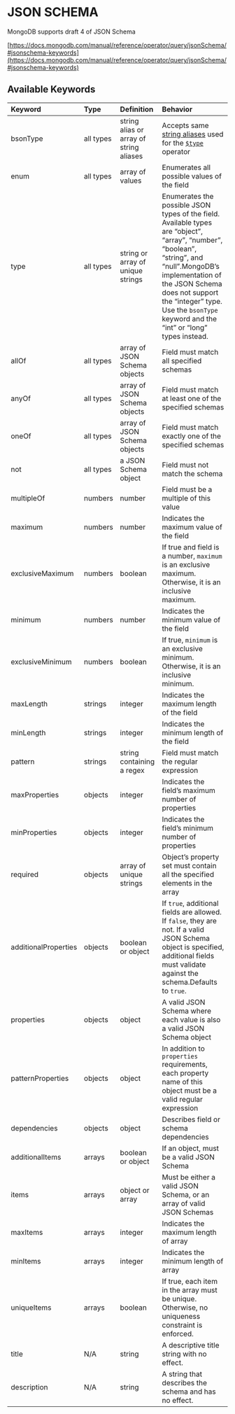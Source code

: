 # JSON SCHEMA

MongoDB supports draft 4 of JSON Schema

[https://docs.mongodb.com/manual/reference/operator/query/jsonSchema/#jsonschema-keywords](https://docs.mongodb.com/manual/reference/operator/query/jsonSchema/#jsonschema-keywords)

## Available Keywords

| Keyword              | Type      | Definition                              | Behavior                                                                                                                                                                                                                                                                             |
| :------------------- | :-------- | :-------------------------------------- | :----------------------------------------------------------------------------------------------------------------------------------------------------------------------------------------------------------------------------------------------------------------------------------- |
| bsonType             | all types | string alias or array of string aliases | Accepts same [string aliases](https://docs.mongodb.com/manual/reference/operator/query/type/#document-type-available-types) used for the [`$type`](https://docs.mongodb.com/manual/reference/operator/query/type/#op._S_type) operator                                               |
| enum                 | all types | array of values                         | Enumerates all possible values of the field                                                                                                                                                                                                                                          |
| type                 | all types | string or array of unique strings       | Enumerates the possible JSON types of the field. Available types are “object”, “array”, “number”, “boolean”, “string”, and “null”.MongoDB’s implementation of the JSON Schema does not support the “integer” type. Use the `bsonType` keyword and the “int” or “long” types instead. |
| allOf                | all types | array of JSON Schema objects            | Field must match all specified schemas                                                                                                                                                                                                                                               |
| anyOf                | all types | array of JSON Schema objects            | Field must match at least one of the specified schemas                                                                                                                                                                                                                               |
| oneOf                | all types | array of JSON Schema objects            | Field must match exactly one of the specified schemas                                                                                                                                                                                                                                |
| not                  | all types | a JSON Schema object                    | Field must not match the schema                                                                                                                                                                                                                                                      |
| multipleOf           | numbers   | number                                  | Field must be a multiple of this value                                                                                                                                                                                                                                               |
| maximum              | numbers   | number                                  | Indicates the maximum value of the field                                                                                                                                                                                                                                             |
| exclusiveMaximum     | numbers   | boolean                                 | If true and field is a number, `maximum` is an exclusive maximum. Otherwise, it is an inclusive maximum.                                                                                                                                                                             |
| minimum              | numbers   | number                                  | Indicates the minimum value of the field                                                                                                                                                                                                                                             |
| exclusiveMinimum     | numbers   | boolean                                 | If true, `minimum` is an exclusive minimum. Otherwise, it is an inclusive minimum.                                                                                                                                                                                                   |
| maxLength            | strings   | integer                                 | Indicates the maximum length of the field                                                                                                                                                                                                                                            |
| minLength            | strings   | integer                                 | Indicates the minimum length of the field                                                                                                                                                                                                                                            |
| pattern              | strings   | string containing a regex               | Field must match the regular expression                                                                                                                                                                                                                                              |
| maxProperties        | objects   | integer                                 | Indicates the field’s maximum number of properties                                                                                                                                                                                                                                   |
| minProperties        | objects   | integer                                 | Indicates the field’s minimum number of properties                                                                                                                                                                                                                                   |
| required             | objects   | array of unique strings                 | Object’s property set must contain all the specified elements in the array                                                                                                                                                                                                           |
| additionalProperties | objects   | boolean or object                       | If `true`, additional fields are allowed. If `false`, they are not. If a valid JSON Schema object is specified, additional fields must validate against the schema.Defaults to `true`.                                                                                               |
| properties           | objects   | object                                  | A valid JSON Schema where each value is also a valid JSON Schema object                                                                                                                                                                                                              |
| patternProperties    | objects   | object                                  | In addition to `properties` requirements, each property name of this object must be a valid regular expression                                                                                                                                                                       |
| dependencies         | objects   | object                                  | Describes field or schema dependencies                                                                                                                                                                                                                                               |
| additionalItems      | arrays    | boolean or object                       | If an object, must be a valid JSON Schema                                                                                                                                                                                                                                            |
| items                | arrays    | object or array                         | Must be either a valid JSON Schema, or an array of valid JSON Schemas                                                                                                                                                                                                                |
| maxItems             | arrays    | integer                                 | Indicates the maximum length of array                                                                                                                                                                                                                                                |
| minItems             | arrays    | integer                                 | Indicates the minimum length of array                                                                                                                                                                                                                                                |
| uniqueItems          | arrays    | boolean                                 | If true, each item in the array must be unique. Otherwise, no uniqueness constraint is enforced.                                                                                                                                                                                     |
| title                | N/A       | string                                  | A descriptive title string with no effect.                                                                                                                                                                                                                                           |
| description          | N/A       | string                                  | A string that describes the schema and has no effect.                                                                                                                                                                                                                                |
